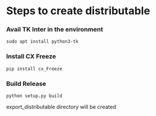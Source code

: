 # Steps to create distributable
### Avail TK Inter in the environment
`sudo apt install python3-tk`
### Install CX Freeze
`pip install cx_Freeze`

### Build Release
`python setup.py build`

export_distributable directory will be created